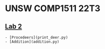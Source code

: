 # UNSW COMP1511 22T3

## [Lab 2](https://cgi.cse.unsw.edu.au/~cs1511/22T3/lab/02/questions)
    - [Procedeers](print_deer.py)
    - [Addition](addition.py)
